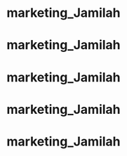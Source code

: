 # marketing_Jamilah
# marketing_Jamilah
# marketing_Jamilah
# marketing_Jamilah
# marketing_Jamilah
